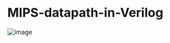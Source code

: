 # MIPS-datapath-in-Verilog

![image](https://github.com/user-attachments/assets/fc28e4aa-22c3-4890-a6f5-958371805f23)
